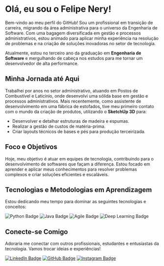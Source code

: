 # Olá, eu sou o Felipe Nery! 

Bem-vindo ao meu perfil do GitHub! Sou um profissional em transição de carreira, migrando da área administrativa para o universo da Engenharia de Software. Com uma bagagem diversificada em gestão e processos administrativos, estou animado para aplicar minha experiência na resolução de problemas e na criação de soluções inovadoras no setor de tecnologia.

Atualmente, estou no terceiro ano da graduação em **Engenharia de Software** e mergulhando de cabeça nos estudos para me tornar um desenvolvedor de alta performance.

## Minha Jornada até Aqui

Trabalhei por anos no setor administrativo, atuando em Postos de Combustível e Laticínio, onde desenvolvi uma sólida base em gestão e processos administrativos. Mais recentemente, como assistente de desenvolvimento em uma fábrica de estofados, tive meu primeiro contato com o mundo da criação de produtos, utilizando o **SketchUp 3D** para:

-   Desenvolver e detalhar estruturas de madeira e espumas.
-   Realizar a gestão de custos de matéria-prima.
-   Criar layouts técnicos de bases e pés para produção terceirizada.


## Foco e Objetivos

Hoje, meu objetivo é atuar em equipes de tecnologia, contribuindo para o desenvolvimento de softwares que façam a diferença. Estou focado em aprender e aplicar meus conhecimentos para resolver problemas complexos e criar soluções eficientes e escaláveis.

## Tecnologias e Metodologias em Aprendizagem

Estou dedicando meu tempo para dominar as seguintes tecnologias e conceitos:

<div>
  <img src="https://img.shields.io/badge/Python-3776AB?style=for-the-badge&logo=python&logoColor=white" alt="Python Badge"/>
  <img src="https://img.shields.io/badge/Java-ED8B00?style=for-the-badge&logo=openjdk&logoColor=white" alt="Java Badge"/>
  <img src="https://img.shields.io/badge/Agile-007BFF?style=for-the-badge&logo=agile&logoColor=white" alt="Agile Badge"/>
  <img src="https://img.shields.io/badge/Deep%20Learning-9B3B71?style=for-the-badge&logo=tensorflow&logoColor=white" alt="Deep Learning Badge"/>
</div>

## Conecte-se Comigo

Adoraria me conectar com outros profissionais, estudantes e entusiastas da tecnologia. Vamos trocar ideias e experiências!

<div>
  <a href="www.linkedin.com/in/felipe-nery-9ab6bb149" target="_blank"><img src="https://img.shields.io/badge/LinkedIn-0077B5?style=for-the-badge&logo=linkedin&logoColor=white" alt="LinkedIn Badge"></a>
  <a href="https://github.com/FelipeFlorianoNery" target="_blank"><img src="https://img.shields.io/badge/GitHub-100000?style=for-the-badge&logo=github&logoColor=white" alt="GitHub Badge"></a>
  <a href="https://www.instagram.com/ffnery/" target="_blank"><img src="https://img.shields.io/badge/Instagram-E4405F?style=for-the-badge&logo=instagram&logoColor=white" alt="Instagram Badge"></a>
</div>